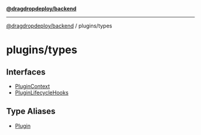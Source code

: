 [**@dragdropdeploy/backend**](../../README.md)

***

[@dragdropdeploy/backend](../../README.md) / plugins/types

# plugins/types

## Interfaces

- [PluginContext](interfaces/PluginContext.md)
- [PluginLifecycleHooks](interfaces/PluginLifecycleHooks.md)

## Type Aliases

- [Plugin](type-aliases/Plugin.md)
